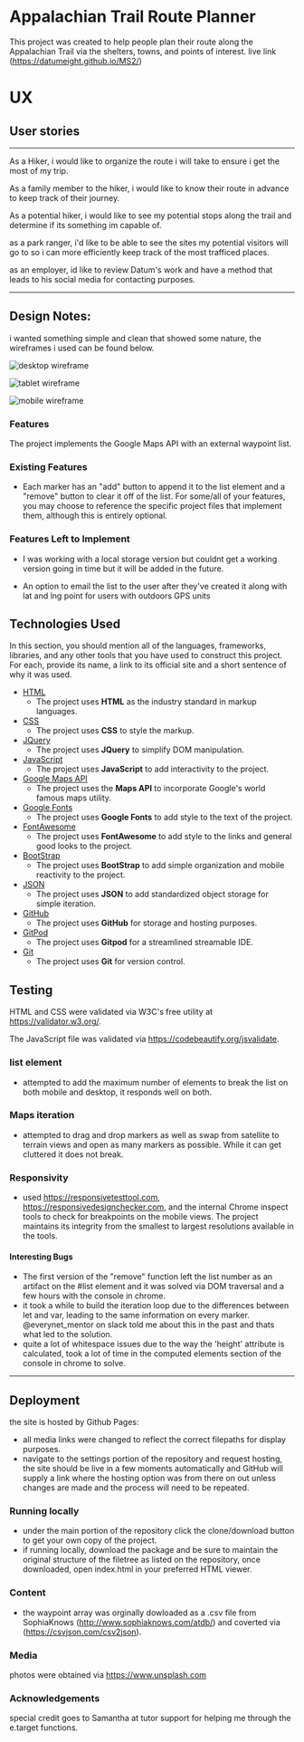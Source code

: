 

# Appalachian Trail Route Planner

This project was created to help people plan their route along the Appalachian Trail via the shelters, towns, and points of interest.
live link (https://datumeight.github.io/MS2/)
# UX
## User stories

-----------------------------------------------------------------------------------------------------------

As a Hiker, i would like to organize the route i will take to ensure i get the most of my trip.

As a family member to the hiker, i would like to know their route in advance to keep track of their journey.

As a potential hiker, i would like to see my potential stops along the trail and determine if its something im capable of.

as a park ranger, i'd like to be able to see the sites my potential visitors will go to so i can more efficiently keep track of the most trafficed places.

as an employer, id like to review Datum's work and have a method that leads to his social media for contacting purposes.

-----------------------------------------------------------------------------------------------------------

## Design Notes: 

i wanted something simple and clean that showed some nature, the wireframes i used can be found below. 


![desktop wireframe](https://raw.githubusercontent.com/DatumEight/MS2/master/wireframes/desktop.PNG)



![tablet wireframe](https://raw.githubusercontent.com/DatumEight/MS2/master/wireframes/tablet_view.PNG)


![mobile wireframe](https://raw.githubusercontent.com/DatumEight/MS2/master/wireframes/Mobile.PNG)




### Features

The project implements the Google Maps API with an external waypoint list.



 
### Existing Features
- Each marker has an "add" button to append it to the list element and a "remove" button to clear it off of the list.
 For some/all of your features, you may choose to reference the specific project files that implement them, although this is entirely optional.



### Features Left to Implement
- I was working with a local storage version but couldnt get a working version going in time but it will be added in the future.

- An option to email the list to the user after they've created it along with lat and lng point for users with outdoors GPS units

## Technologies Used

In this section, you should mention all of the languages, frameworks, libraries, and any other tools that you have used to construct this project. For each, provide its name, a link to its official site and a short sentence of why it was used.

- [HTML](https://en.wikipedia.org/wiki/HTML)
    - The project uses **HTML** as the industry standard in markup languages.
- [CSS](https://en.wikipedia.org/wiki/Cascading_Style_Sheets#CSS)
    - The project uses **CSS** to style the markup.
- [JQuery](https://jquery.com)
    - The project uses **JQuery** to simplify DOM manipulation.
- [JavaScript](https://en.wikipedia.org/wiki/JavaScript)
    - The project uses **JavaScript** to add interactivity to the project.
- [Google Maps API](https://developers.google.com/maps/documentation)
    - The project uses the **Maps API** to incorporate Google's world famous maps utility.
- [Google Fonts](https://fonts.google.com/)
    - The project uses **Google Fonts** to add style to the text of the project.
- [FontAwesome](https://https://fontawesome.com/)
    - The project uses **FontAwesome** to add style to the links and general good looks to the project.
- [BootStrap](https://getbootstrap.com/)
    - The project uses **BootStrap** to add simple organization and mobile reactivity to the project.
- [JSON](https://en.wikipedia.org/wiki/JSON)
    - The project uses **JSON** to add standardized object storage for simple iteration.
- [GitHub](https://github.com/)
    - The project uses **GitHub** for storage and hosting purposes.
- [GitPod](https://gitpod.com/)
    - The project uses **Gitpod** for a streamlined streamable IDE.
 - [Git](https://git-scm.com/)
    - The project uses **Git** for version control.

## Testing

HTML and CSS were validated via W3C's free utility at https://validator.w3.org/.

The JavaScript file was validated via https://codebeautify.org/jsvalidate.

### list element 
- attempted to add the maximum number of elements to break the list on both mobile and desktop, it responds well on both.

### Maps iteration
- attempted to drag and drop markers as well as swap from satellite to terrain views and open as many markers as possible. While it can get cluttered it does not break.

### Responsivity
- used https://responsivetesttool.com, https://responsivedesignchecker.com, and the internal Chrome inspect tools to check for breakpoints on the mobile views. The project maintains its integrity from the smallest to largest resolutions available in the tools.

#### Interesting Bugs
- The first version of the "remove" function left the list number as an artifact on the #list element and it was solved via DOM traversal and a few hours with the console in chrome.
- it took a while to build the iteration loop due to the differences between let and var, leading to the same information on every marker. @everynet_mentor on slack told me about this in the past and thats what led to the solution.
- quite a lot of whitespace issues due to the way the 'height' attribute is calculated, took a lot of time in the computed elements section of the console in chrome to solve.

-----


## Deployment

the site is hosted by Github Pages:
- all media links were changed to reflect the correct filepaths for display purposes.
- navigate to the settings portion of the repository and request hosting, the site should be live in a few moments automatically and GitHub will supply a link where the hosting option was from there on out unless changes are made and the process will need to be repeated. 

### Running locally
- under the main portion of the repository click the clone/download button to get your own copy of the project.
- if running locally, download the package and be sure to maintain the original structure of the filetree as listed on the repository, once downloaded, open index.html in your preferred HTML viewer.

### Content
- the waypoint array was orginally dowloaded as a .csv file from SophiaKnows (http://www.sophiaknows.com/atdb/) and coverted via (https://csvjson.com/csv2json).

### Media
photos were obtained via https://www.unsplash.com

### Acknowledgements

special credit goes to Samantha at tutor support for helping me through the e.target functions. 